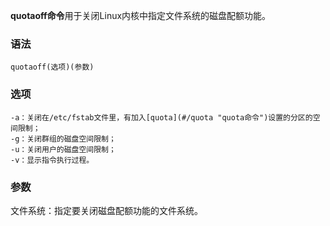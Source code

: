 **quotaoff命令**用于关闭Linux内核中指定文件系统的磁盘配额功能。

### 语法  

```
quotaoff(选项)(参数)
```

### 选项  

```
-a：关闭在/etc/fstab文件里，有加入[quota](#/quota "quota命令")设置的分区的空间限制；
-g：关闭群组的磁盘空间限制；
-u：关闭用户的磁盘空间限制；
-v：显示指令执行过程。
```

### 参数  

文件系统：指定要关闭磁盘配额功能的文件系统。